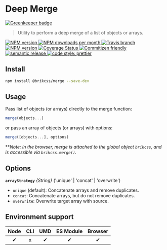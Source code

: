 # Deep Merge

[![Greenkeeper badge](https://badges.greenkeeper.io/brikcss/merge.svg)](https://greenkeeper.io/)

> Utility to perform a deep merge of a list of objects or arrays.

<!-- Shields. -->
<p>
	<!-- NPM version. -->
	<a href="https://www.npmjs.com/package/@brikcss/merge">
		<img alt="NPM version" src="https://img.shields.io/npm/v/@brikcss/merge.svg?style=flat-square">
	</a>
	<!-- NPM downloads/month. -->
	<a href="https://www.npmjs.com/package/@brikcss/merge">
		<img alt="NPM downloads per month" src="https://img.shields.io/npm/dm/@brikcss/merge.svg?style=flat-square">
	</a>
	<!-- Travis branch. -->
	<a href="https://github.com/brikcss/merge/tree/master">
		<img alt="Travis branch" src="https://img.shields.io/travis/rust-lang/rust/master.svg?style=flat-square&label=master">
	</a>
	<!-- Codacy. -->
	<a href="https://www.codacy.com/app/thezimmee/merge">
		<img alt="NPM version" src="https://img.shields.io/codacy/grade/49af7ce4215c4720a6dbc90c3b7fcdbe/master.svg?style=flat-square">
	</a>
	<!-- Coveralls -->
	<a href='https://coveralls.io/github/brikcss/merge?branch=master'>
		<img src='https://img.shields.io/coveralls/github/brikcss/merge/master.svg?style=flat-square' alt='Coverage Status' />
	</a>
	<!-- Commitizen friendly. -->
	<a href="http://commitizen.github.io/cz-cli/">
		<img alt="Commitizen friendly" src="https://img.shields.io/badge/commitizen-friendly-brightgreen.svg?style=flat-square">
	</a>
	<!-- Semantic release. -->
	<a href="https://github.com/semantic-release/semantic-release">
		<img alt="semantic release" src="https://img.shields.io/badge/%20%20%F0%9F%93%A6%F0%9F%9A%80-semantic--release-e10079.svg?style=flat-square">
	</a>
	<!-- Prettier code style. -->
	<a href="https://prettier.io/">
		<img alt="code style: prettier" src="https://img.shields.io/badge/code_style-prettier-ff69b4.svg?style=flat-square">
	</a>
	<!-- MIT License. -->
	<!-- <a href="https://choosealicense.com/licenses/mit/">
		<img alt="License" src="https://img.shields.io/npm/l/express.svg?style=flat-square">
	</a> -->
</p>

## Install

```sh
npm install @brikcss/merge --save-dev
```

## Usage

Pass list of objects (or arrays) directly to the merge function:

```js
merge(objects...)
```

or pass an array of objects (or arrays) with options:

```js
merge([objects...], options)
```

**_Note: In the browser, merge is attached to the global object `brikcss`, and is accessible via `brikcss.merge()`._

## Options

**`arrayStrategy`** _{String}_ ('unique' | 'concat' | 'overwrite')

- `unique` (default): Concatenate arrays and remove duplicates.
- `concat`: Concatenate arrays, but do not remove duplicates.
- `overwrite`: Overwrite target array with source.

## Environment support

| Node   | CLI   | UMD   | ES Module | Browser   |
|:------:|:-----:|:-----:|:---------:|:---------:|
| ✔      | x     | ✔    | ✔         | ✔         |
